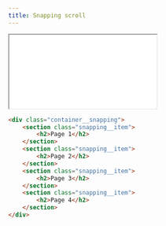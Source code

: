 ```yaml
---
title: Snapping scroll
---
```


<div class="example">
    <iframe src="/embed/snapping.html" class="iframe"></iframe>
</div>

```html
<div class="container__snapping">
    <section class="snapping__item">
        <h2>Page 1</h2>
    </section>
    <section class="snapping__item">
        <h2>Page 2</h2>
    </section>
    <section class="snapping__item">
        <h2>Page 3</h2>
    </section>
    <section class="snapping__item">
        <h2>Page 4</h2>
    </section>
</div>
```